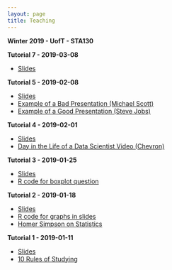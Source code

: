 ```yaml
---
layout: page
title: Teaching
---
```


**Winter 2019 - UofT - STA130**

**Tutorial 7 - 2019-03-08**
- <a href="https://daveveitch.github.io/teaching/2019S-STA130/Tutorial7.pdf">Slides</a>

**Tutorial 5 - 2019-02-08**
- <a href="https://daveveitch.github.io/teaching/2019S-STA130/Tutorial5.pdf">Slides</a>
- <a href="https://www.youtube.com/watch?v=SwnERfIRVXY">Example of a Bad Presentation (Michael Scott)</a>
- <a href="https://www.youtube.com/watch?v=vN4U5FqrOdQ">Example of a Good Presentation (Steve Jobs)</a>

**Tutorial 4 - 2019-02-01**
- <a href="https://daveveitch.github.io/teaching/2019S-STA130/Tutorial4.pdf">Slides</a>
- <a href="https://www.youtube.com/watch?v=_Wk9T_G-u4o">Day in the Life of a Data Scientist Video (Chevron)</a>

**Tutorial 3 - 2019-01-25**
- <a href="https://daveveitch.github.io/teaching/2019S-STA130/Tutorial3.pdf">Slides</a>
- <a href="https://daveveitch.github.io/teaching/2019S-STA130/boxplots.R">R code for boxplot question</a>

**Tutorial 2 - 2019-01-18**
- <a href="https://daveveitch.github.io/teaching/2019S-STA130/Tutorial2.pdf">Slides</a>
- <a href="https://daveveitch.github.io/teaching/2019S-STA130/tutorial2rplot.R">R code for graphs in slides</a>
- <a href="https://www.youtube.com/watch?v=sm7ArKlzHSM">Homer Simpson on Statistics</a>

**Tutorial 1 - 2019-01-11**
- <a href="https://daveveitch.github.io/teaching/2019S-STA130/Week1.pdf">Slides</a>
- <a href="https://daveveitch.github.io/teaching/2019S-STA130/10rules-of-studying.pdf">10 Rules of Studying</a>
